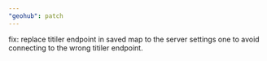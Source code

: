 ```yaml
---
"geohub": patch
---
```


fix: replace titiler endpoint in saved map to the server settings one to avoid connecting to the wrong titiler endpoint.
